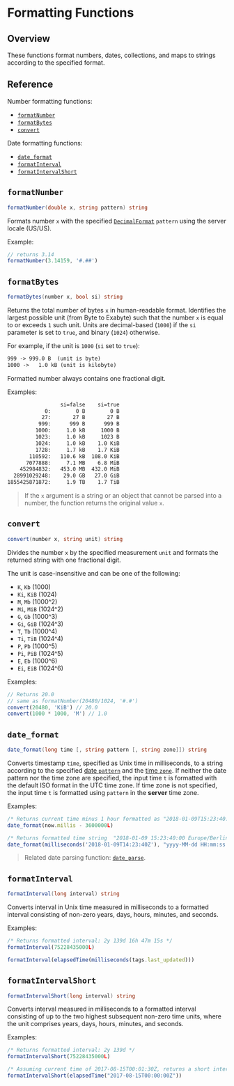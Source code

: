 # Formatting Functions

## Overview

These functions format numbers, dates, collections, and maps to strings according to the specified format.

## Reference

Number formatting functions:

* [`formatNumber`](#formatnumber)
* [`formatBytes`](#formatbytes)
* [`convert`](#convert)

Date formatting functions:

* [`date_format`](#date_format)
* [`formatInterval`](#formatinterval)
* [`formatIntervalShort`](#formatintervalshort)

## `formatNumber`

```csharp
formatNumber(double x, string pattern) string
```

Formats number `x` with the specified [`DecimalFormat`](https://docs.oracle.com/javase/7/docs/api/java/text/DecimalFormat.html) `pattern` using the server locale (US/US).

Example:

```javascript
// returns 3.14
formatNumber(3.14159, '#.##')
```

## `formatBytes`

```csharp
formatBytes(number x, bool si) string
```

Returns the total number of bytes `x` in human-readable format. Identifies the largest possible unit (from Byte to Exabyte) such that the number `x` is equal to or exceeds `1` such unit. Units are decimal-based (`1000`) if the `si` parameter is set to `true`, and binary (`1024`) otherwise.

For example, if the unit is `1000` (`si` set to `true`):

```txt
999 -> 999.0 B  (unit is byte)
1000 ->   1.0 kB (unit is kilobyte)
```

Formatted number always contains one fractional digit.

Examples:

<!-- markdownlint-disable MD107 -->

```txt
                 si=false    si=true
            0:        0 B        0 B
           27:       27 B       27 B
          999:      999 B      999 B
         1000:     1.0 kB     1000 B
         1023:     1.0 kB     1023 B
         1024:     1.0 kB    1.0 KiB
         1728:     1.7 kB    1.7 KiB
       110592:   110.6 kB  108.0 KiB
      7077888:     7.1 MB    6.8 MiB
    452984832:   453.0 MB  432.0 MiB
  28991029248:    29.0 GB   27.0 GiB
1855425871872:     1.9 TB    1.7 TiB
```

<!-- markdownlint-enable MD107 -->

> If the `x` argument is a string or an object that cannot be parsed into a number, the function returns the original value `x`.

## `convert`

```csharp
convert(number x, string unit) string
```

Divides the number `x` by the specified measurement `unit` and formats the returned string with one fractional digit.

The unit is case-insensitive and can be one of the following:

* `K`, `Kb` (1000)
* `Ki`, `KiB` (1024)
* `M`, `Mb` (1000^2)
* `Mi`, `MiB` (1024^2)
* `G`, `Gb` (1000^3)
* `Gi`, `GiB` (1024^3)
* `T`, `Tb` (1000^4)
* `Ti`, `TiB` (1024^4)
* `P`, `Pb` (1000^5)
* `Pi`, `PiB` (1024^5)
* `E`, `Eb` (1000^6)
* `Ei`, `EiB` (1024^6)

Examples:

```javascript
// Returns 20.0
// same as formatNumber(20480/1024, '#.#')
convert(20480, 'KiB') // 20.0
convert(1000 * 1000, 'M') // 1.0
```

## `date_format`

```csharp
date_format(long time [, string pattern [, string zone]]) string
```

Converts timestamp `time`, specified as Unix time in milliseconds, to a string according to the specified [date `pattern`](../shared/time-pattern.md) and the [time `zone`](../shared/timezone-list.md).
If neither the date pattern nor the time zone are specified, the input time `t` is formatted with the default ISO format in the UTC time zone.
If time zone is not specified, the input time `t` is formatted using `pattern` in the **server** time zone.

Examples:

```javascript
/* Returns current time minus 1 hour formatted as "2018-01-09T15:23:40:00Z" */
date_format(now.millis - 3600000L)
```

```javascript
/* Returns formatted time string  "2018-01-09 15:23:40:00 Europe/Berlin" */
date_format(milliseconds('2018-01-09T14:23:40Z'), "yyyy-MM-dd HH:mm:ss:SSS ZZZ", "Europe/Berlin")
```

> Related date parsing function: [`date_parse`](functions-date.md#date_parse).

## `formatInterval`

```csharp
formatInterval(long interval) string
```

Converts interval in Unix time measured in milliseconds to a formatted interval consisting of non-zero years, days, hours, minutes, and seconds.

Examples:

```javascript
/* Returns formatted interval: 2y 139d 16h 47m 15s */
formatInterval(75228435000L)
```

```javascript
formatInterval(elapsedTime(milliseconds(tags.last_updated)))
```

## `formatIntervalShort`

```csharp
formatIntervalShort(long interval) string
```

Converts interval measured in milliseconds to a formatted interval consisting of up to the two highest subsequent non-zero time units, where the unit comprises years, days, hours, minutes, and seconds.

Examples:

```javascript
/* Returns formatted interval: 2y 139d */
formatIntervalShort(75228435000L)
```

```javascript
/* Assuming current time of 2017-08-15T00:01:30Z, returns a short interval of elapsed time: 1m 30s */
formatIntervalShort(elapsedTime("2017-08-15T00:00:00Z"))
```